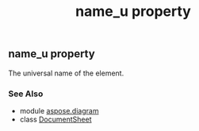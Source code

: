 ﻿---
title: name_u property
second_title: Aspose.Diagram for Python via .NET API References
description: 
type: docs
weight: 130
url: /python-net/aspose.diagram/documentsheet/name_u/
is_root: false
---

## name_u property


The universal name of the element.

### See Also
* module [aspose.diagram](../../)
* class [DocumentSheet](/diagram/python-net/aspose.diagram/documentsheet)
